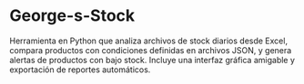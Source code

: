 # George-s-Stock
Herramienta en Python que analiza archivos de stock diarios desde Excel, compara productos con condiciones definidas en archivos JSON, y genera alertas de productos con bajo stock. Incluye una interfaz gráfica amigable y exportación de reportes automáticos.
